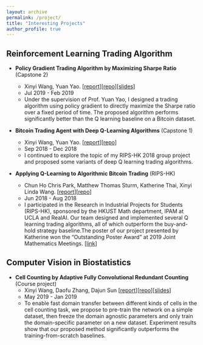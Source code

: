 ```yaml
---
layout: archive
permalink: /project/
title: "Interesting Projects"
author_profile: true
---
```


## Reinforcement Learning Trading Algorithm

* **Policy Gradient Trading Algorithm by Maximizing Sharpe Ratio** (Capstone 2)
  * Xinyi Wang, Yuan Yao. \[[report](/pdf/SCIE4500_Final_Report.pdf)\]\[[repo](https://github.com/WANGXinyiLinda/Policy-Gradient-Trading-Algorithm-by-Maximizing-Sharpe-Ratio)\]\[[slides](/pdf/SCIE4500_Final_presentation.pdf)\]
  * Jul 2019 - Feb 2019 
  * Under the supervision of Prof. Yuan Yao, I designed a trading algorithm using policy gradient to directly maximize the Sharpe ratio over a fixed period of time. The proposed algorithm performs significantly better than the Q learning baseline on a Bitcoin dataset. 

* **Bitcoin Trading Agent with Deep Q-Learning Algorithms** (Capstone 1)
  * Xinyi Wang, Yuan Yao. \[[report](/pdf/SCIE3500_Final_Report.pdf)\]\[[repo](https://github.com/WANGXinyiLinda/Deep-Q-Learning-Bitcoin-Trading-Agent)\]
  * Sep 2018 - Dec 2018
  * I continued to explore the topic of my RIPS-HK 2018 group project and proposed some variants of deep Q learning trading algorithms.

* **Applying Q-Learning to Algorithmic Bitcoin Trading** (RIPS-HK)
  * Chun Ho Chris Park, Matthew Thomas Sturm, Katherine Thai, Xinyi Linda Wang. \[[report](/pdf/RIPS_HK_2018_Final_Report.pdf)\]\[[repo](https://github.com/chpark17/rips_realai)\]
  * Jun 2018 - Aug 2018
  * I participated in the Research in Industrial Projects for Students (RIPS-HK), sponsored by the HKUST Math department, IPAM at UCLA and RealAI. Our team designed and implemented several Q learning trading algorithms, all of which outperform the buy-and-hold strategy baseline.The poster of our project presented by Katherine won the “Outstanding Poster Award” at 2019 Joint Mathematics Meetings. \[[link](https://www.facebook.com/ipam.ucla/posts/2435280249833547/)\]

## Computer Vision in Biostatistics

* **Cell Counting by Adaptive Fully Convolutional Redundant Counting** (Course project)
  * Xinyi Wang, Daofu Zhang, Dajun Sun \[[report](/pdf/4901J_final_report.pdf)\]\[[repo](https://github.com/WANGXinyiLinda/adaptive-count-ception)\]\[[slides](/pdf/4901J_final_presentation.pdf)\]
  * May 2019 - Jan 2019
  * To enable fast domain transfer between different kinds of cells in the cell counting task, we propose to pre-train the network on a simple dataset, then freeze the domain agnostic parameters and only train the domain-specific parameter on a new dataset. Experiment results show that our proposed method significantly outperforms the training-from-scratch baselines.
